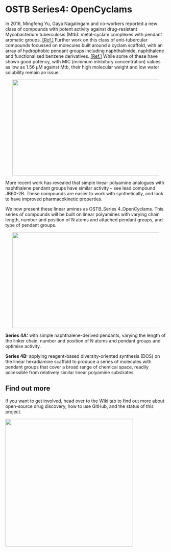 # OSTB Series4: OpenCyclams

In 2016, Mingfeng Yu, Gaya Nagalingam and co-workers reported a new class of compounds with potent activity against drug-resistant Mycobacterium tuberculosis (Mtb): metal-cyclam complexes with pendant aromatic groups. [[Ref.]](https://pubs.acs.org/doi/10.1021/acs.jmedchem.6b00432) Further work on this class of anti-tubercular compounds focussed on molecules built around a cyclam scaffold, with an array of hydrophobic pendant groups including naphthalimide, naphthalene and functionalised benzene derivatives. [[Ref.]](https://pubs.acs.org/doi/10.1021/acs.jmedchem.7b01569) While some of these have shown good potency, with MIC (minimum inhibitory concentration) values as low as 1.56 µM against Mtb, their high molecular weight and low water solubility remain an issue. 

<p align="center">
  <img width="460" height="300" src="https://user-images.githubusercontent.com/78768991/118576355-b18d3e80-b7cb-11eb-8b55-6bc1502e5a84.jpg">
</p>

More recent work has revealed that simple linear polyamine analogues with naphthalene pendant groups have similar activity – see lead compound JB60-2B. These compounds are easier to work with synthetically, and look to have improved pharmacokinetic properties. 

We now present these linear amines as OSTB_Series 4_OpenCyclams. This series of compounds will be built on linear polyamines with varying chain length, number and position of N atoms and attached pendant groups, and type of pendant groups. 

<p align="center">
  <img width="460" height="300" src="https://user-images.githubusercontent.com/78768991/118576319-a2a68c00-b7cb-11eb-92a4-b8657c0df1f6.png">
</p>

**Series 4A:** with simple naphthalene-derived pendants, varying the length of the linker chain, number and position of N atoms and pendant groups and optimise activity.

**Series 4B:**  applying reagent-based diversity-oriented synthesis (DOS) on the linear hexadiamine scaffold to produce a series of molecules with pendant groups that cover a broad range of chemical space, readily accessible from relatively similar linear polyamine substrates.


## Find out more 

If you want to get involved, head over to the Wiki tab to find out more about open-source drug discovery, how to use GitHub, and the status of this project. 

<img width="400" src="https://user-images.githubusercontent.com/78768991/118577959-a8ea3780-b7ce-11eb-9d42-3cd9bc26d30d.jpg">
